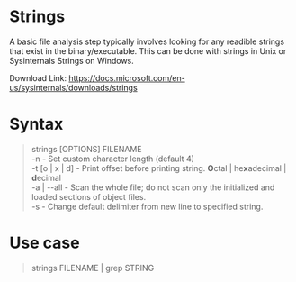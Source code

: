 # Strings
A basic file analysis step typically involves looking for any readible strings that exist in the binary/executable. This can be done with strings in Unix or Sysinternals Strings on Windows.

Download Link: https://docs.microsoft.com/en-us/sysinternals/downloads/strings

# Syntax
> strings [OPTIONS] FILENAME\
> -n - Set custom character length (default 4)\
> -t [o | x | d] - Print offset before printing string. **O**ctal | he**x**adecimal | **d**ecimal\
> -a | --all - Scan the whole file; do not scan only the initialized and loaded sections of object files.\
> -s - Change default delimiter from new line to specified string.

# Use case
> strings FILENAME | grep STRING
